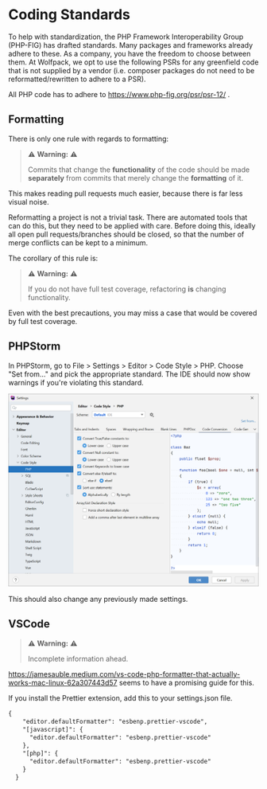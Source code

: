 # Coding Standards

To help with standardization, the PHP Framework Interoperability Group (PHP-FIG) has drafted standards. Many packages
and frameworks already adhere to these. As a company, you have the freedom to choose between them. At Wolfpack, we opt
to use the following PSRs for any greenfield code that is not supplied by a vendor (i.e. composer packages do not need
to be reformatted/rewritten to adhere to a PSR).

All PHP code has to adhere to https://www.php-fig.org/psr/psr-12/ .

## Formatting

There is only one rule with regards to formatting:

> ⚠ **Warning:** ⚠
>
> Commits that change the **functionality** of the code should be made **separately** from commits that merely change the
**formatting** of it.

This makes reading pull requests much easier, because there is far less visual noise.

Reformatting a project is not a trivial task. There are automated tools that can do this, but they need to be applied
with care. Before doing this, ideally all open pull requests/branches should be closed, so that the number of merge
conflicts can be kept to a minimum.

The corollary of this rule is:

> ⚠ **Warning:** ⚠
>
> If you do not have full test coverage, refactoring **is** changing functionality.

Even with the best precautions, you may miss a case that would be covered by full test coverage.

## PHPStorm

In PHPStorm, go to File > Settings > Editor > Code Style > PHP. Choose "Set from…" and pick the appropriate standard.
The IDE should now show warnings if you're violating this standard.

![PHPStorm settings](../assets/phpstorm_formatting.png)

This should also change any previously made settings.

## VSCode

> ⚠ **Warning:** ⚠
>
> Incomplete information ahead.

https://jamesauble.medium.com/vs-code-php-formatter-that-actually-works-mac-linux-62a307443d57 seems to have a promising
guide for this.

If you install the Prettier extension, add this to your settings.json file.

```
{
    "editor.defaultFormatter": "esbenp.prettier-vscode",
    "[javascript]": {
      "editor.defaultFormatter": "esbenp.prettier-vscode"
    },
    "[php]": {
      "editor.defaultFormatter": "esbenp.prettier-vscode"
    }
  }
```

